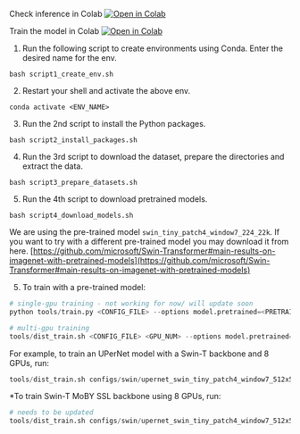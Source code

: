 Check inference in Colab [![Open in Colab](https://colab.research.google.com/assets/colab-badge.svg)](https://githubtocolab.com/cepdnaclk/e16-4yp-Using-Computer-Vision-and-Agent-Based-Modelling-to-Explore-the-Human-Elephant-Conflict/blob/main/code/Swin-v2/demo/inference_demo.ipynb)

Train the model in Colab [![Open in Colab](https://colab.research.google.com/assets/colab-badge.svg)](https://githubtocolab.com/cepdnaclk/e16-4yp-Using-Computer-Vision-and-Agent-Based-Modelling-to-Explore-the-Human-Elephant-Conflict/blob/main/code/Swin-v2/demo/main.ipynb)

1. Run the following script to create environments using Conda. Enter the desired name for the env. 
```console
bash script1_create_env.sh
```

2. Restart your shell and activate the above env. 
```console
conda activate <ENV_NAME>
```

3. Run the 2nd script to install the Python packages. 
```console
bash script2_install_packages.sh
```

4. Run the 3rd script to download the dataset, prepare the directories and extract the data. 
```console
bash script3_prepare_datasets.sh
```

5. Run the 4th script to download pretrained models. 
```console
bash script4_download_models.sh
```

We are using the pre-trained model `swin_tiny_patch4_window7_224_22k`.
If you want to try with a different pre-trained model you may download it from here. 
[https://github.com/microsoft/Swin-Transformer#main-results-on-imagenet-with-pretrained-models](https://github.com/microsoft/Swin-Transformer#main-results-on-imagenet-with-pretrained-models)


5. To train with a pre-trained model: 
```python
# single-gpu training - not working for now/ will update soon
python tools/train.py <CONFIG_FILE> --options model.pretrained=<PRETRAIN_MODEL> [model.backbone.use_checkpoint=True] [other optional arguments]

# multi-gpu training
tools/dist_train.sh <CONFIG_FILE> <GPU_NUM> --options model.pretrained=<PRETRAIN_MODEL> [model.backbone.use_checkpoint=True] [other optional arguments] 
```
For example, to train an UPerNet model with a Swin-T backbone and 8 GPUs, run:

```python
tools/dist_train.sh configs/swin/upernet_swin_tiny_patch4_window7_512x512_160k_loveda.py 8 --cfg-options model.pretrained=swin_tiny_patch4_window7_224_22k_converted.pth

```

*To train Swin-T MoBY SSL backbone using 8 GPUs, run:

```python
# needs to be updated
tools/dist_train.sh configs/swin/upernet_swin_tiny_patch4_window7_512x512_160k_loveda.py 8 --options model.pretrained=moby_swin_t_300ep_pretrained.pth

```